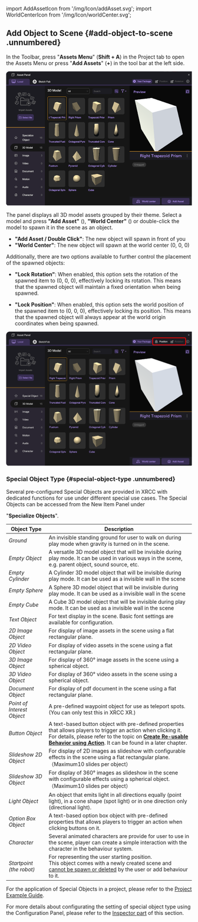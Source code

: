 import AddAssetIcon from '/img/Icon/addAsset.svg';
import WorldCenterIcon from '/img/Icon/worldCenter.svg';

## Add Object to Scene {#add-object-to-scene .unnumbered}

In the Toolbar, press "**Assets Menu**" (**Shift + A**) in the Project tab to open the Assets Menu or press "**Add Assets**" (**+**) in the tool bar at the left side.

![](/img/AddObject/AddObject.png) 

The panel displays all 3D model assets grouped by their theme. Select a model and press **"Add Asset"** (<AddAssetIcon className="XRCCIcon"/>), **"World Center"** (<WorldCenterIcon className="XRCCIcon"/>) or double-click the model to spawn it in the scene as an object.

-  **\"Add Asset / Double Click\"**: The new object will spawn in front of you
-  **\"World Center\"**: The new object will spawn at the world center (0, 0, 0)

Additionally, there are two options available to further control the placement of the spawned objects:

-   **\"Lock Rotation\"**: When enabled, this option sets the rotation of the spawned item to (0, 0, 0), effectively locking its rotation. This means that the spawned object will maintain a fixed orientation when being spawned.

-   **\"Lock Position\"**: When enabled, this option sets the world position of the spawned item to (0, 0, 0), effectively locking its position. This means that the spawned object will always appear at the world origin coordinates when being spawned.

![](/img/AddObject/LockPosition.png)                                   

### Special Object Type {#special-object-type .unnumbered}

Several pre-configured Special Objects are provided in XRCC with dedicated functions for use under different special use cases. The Special Objects can be accessed from the New Item Panel under

"**Specialize Objects**".

| Object Type    | Description                                         |
|----------------|-----------------------------------------------------|
| *Ground*        | An invisible standing ground for user to walk on during play mode when gravity is turned on in the scene.       |
| *Empty Object*   | A versatile 3D model object that will be invisible during play mode. It can be used in various ways in the scene, e.g. parent object, sound source, etc.   |
| *Empty Cylinder*  |A Cylinder 3D model object that will be invisible during play mode. It can be used as a invisible wall in the scene|
| *Empty Sphere*   |A Sphere 3D model object that will be invisible during play mode. It can be used as a invisible wall in the scene|
| *Empty Cube*   |A Cube 3D model object that will be invisible during play mode. It can be used as a invisible wall in the scene|
| *Text Object*    | For text display in the scene. Basic font settings are available for configuration. |
| *2D Image Object*| For display of image assets in the scene using a flat rectangular plane. |
| *2D Video Object*      | For display of video assets in the scene using a flat rectangular plane.|
| *3D Image Object*      | For display of 360° image assets in the scene using a spherical object.|
| *3D Video Object*      | For display of 360° video assets in the scene using a spherical object.|
| *Document Object*      | For display of pdf document in the scene using a flat rectangular plane.|
| *Point of Interest Object* | A pre-defined waypoint object for use as teleport spots. <br/>(You can only test this in XRCC XR.)              |
| *Button Object*  | A text-based button object with pre-defined properties that allows players to trigger an action when clicking it. <br/>For details, please refer to the topic on <u>**Create Re-usable Behavior using Action**</u>. It can be found in a later chapter.  |
| *Slideshow 2D Object*  | For display of 2D images as slideshow with configurable effects in the scene using a flat rectangular plane.<br/>（Maximum10 slides per object）  |
| *Slideshow 3D Object*  | For display of 360° images as slideshow in the scene with configurable effects using a spherical object.<br/>（Maximum10 slides per object） |
| *Light Object*   | An object that emits light in all directions equally (point light), in a cone shape (spot light) or in one direction only (directional light). 
| *Option Box Object*    | A text-based option box object with pre-defined properties that allows players to trigger an action when clicking buttons on it.  |
| *Character*| Several animated characters are provide for user to use in the scene, player can create a simple interaction with the character in the behaviour system.|
| *Startpoint <br/>(the robot)*   | For representing the user starting position. <br/> This object comes with a newly created scene and <u>cannot be spawn or deleted</u> by the user or add behaviour to it. |

For the application of Special Objects in a project, please refer to the [Project Example Guide](https://connecthkuhk-my.sharepoint.com/:p:/g/personal/u3605729_connect_hku_hk/EQdulRdU_ytEvlqr6nybQ3MB5efZtyvXTlaQf0UpixDPAA?e=HUkUjk).

For more details about configurating the setting of special object type using the Configuration Panel, please refer to the [Inspector part](#configuration-tool) of this section.